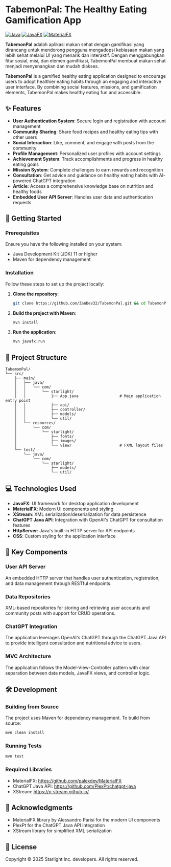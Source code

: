 # TabemonPal: The Healthy Eating Gamification App


[![Java](https://img.shields.io/badge/Java-11-red.svg)](https://openjdk.java.net/)
[![JavaFX](https://img.shields.io/badge/JavaFX-19-blue.svg)](https://openjfx.io/)
[![MaterialFX](https://img.shields.io/badge/MaterialFX-11.13.5-purple.svg)](https://github.com/palexdev/MaterialFX)

**TabemonPal** adalah aplikasi makan sehat dengan gamifikasi yang dirancang untuk mendorong pengguna mengadopsi kebiasaan makan yang lebih sehat melalui UI yang menarik dan interaktif. Dengan menggabungkan fitur sosial, misi, dan elemen gamifikasi, TabemonPal membuat makan sehat menjadi menyenangkan dan mudah diakses.

**TabemonPal** is a gamified healthy eating application designed to encourage users to adopt healthier eating habits through an engaging and interactive user interface. By combining social features, missions, and gamification elements, TabemonPal makes healthy eating fun and accessible.

## ✨ Features

- **User Authentication System**: Secure login and registration with account management
- **Community Sharing**: Share food recipes and healthy eating tips with other users
- **Social Interaction**: Like, comment, and engage with posts from the community
- **Profile Management**: Personalized user profiles with account settings
- **Achievement System**: Track accomplishments and progress in healthy eating goals
- **Mission System**: Complete challenges to earn rewards and recognition
- **Consultation**: Get advice and guidance on healthy eating habits with AI-powered ChatGPT integration
- **Article**: Access a comprehensive knowledge base on nutrition and healthy foods
- **Embedded User API Server**: Handles user data and authentication requests

## 🚀 Getting Started

### Prerequisites

Ensure you have the following installed on your system:
- Java Development Kit (JDK) 11 or higher
- Maven for dependency management

### Installation

Follow these steps to set up the project locally:

1. **Clone the repository**:
   ```bash
   git clone https://github.com/ZanDev32/TabemonPal.git && cd TabemonPal
   ```

2. **Build the project with Maven**:
   ```bash
   mvn install
   ```

3. **Run the application**:
   ```bash
   mvn javafx:run
   ```

## 📂 Project Structure

```
TabemonPal/
└── src/
    ├── main/
    │   ├── java/
    │   │   └── com/
    │   │       └── starlight/
    │   │           ├── App.java                  # Main application entry point
    │   │           ├── api/
    │   │           ├── controller/
    │   │           ├── models/
    │   │           └── util/
    │   └── resources/
    │       └── com/
    │           └── starlight/
    │               ├── fonts/
    │               ├── images/
    │               └── view/                     # FXML layout files
    └── test/
        └── java/
            └── com/
                └── starlight/
                    ├── models/
                    └── util/
```

## 💻 Technologies Used

- **JavaFX**: UI framework for desktop application development
- **MaterialFX**: Modern UI components and styling
- **XStream**: XML serialization/deserialization for data persistence
- **ChatGPT Java API**: Integration with OpenAI's ChatGPT for consultation features
- **HttpServer**: Java's built-in HTTP server for API endpoints
- **CSS**: Custom styling for the application interface

## 🌟 Key Components

### User API Server
An embedded HTTP server that handles user authentication, registration, and data management through RESTful endpoints.

### Data Repositories
XML-based repositories for storing and retrieving user accounts and community posts with support for CRUD operations.

### ChatGPT Integration
The application leverages OpenAI's ChatGPT through the ChatGPT Java API to provide intelligent consultation and nutritional advice to users.

### MVC Architecture
The application follows the Model-View-Controller pattern with clear separation between data models, JavaFX views, and controller logic.

## 🛠️ Development

### Building from Source

The project uses Maven for dependency management. To build from source:

```bash
mvn clean install
```

### Running Tests

```bash
mvn test
```

### Required Libraries

- MaterialFX: https://github.com/palexdev/MaterialFX
- ChatGPT Java API: https://github.com/PlexPt/chatgpt-java
- XStream: https://x-stream.github.io/

## 🙏 Acknowledgments

- MaterialFX library by Alessandro Parisi for the modern UI components
- PlexPt for the ChatGPT Java API integration
- XStream library for simplified XML serialization

## 📄 License

Copyright © 2025 Starlight Inc. developers. All rights reserved.    
